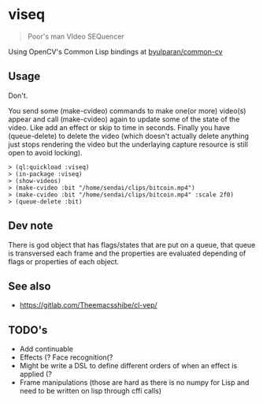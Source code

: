 # viseq

> Poor's man VIdeo SEQuencer

Using OpenCV's Common Lisp bindings at [byulparan/common-cv](https://github.com/byulparan/common-cv)

## Usage

Don't.

You send some (make-cvideo) commands to make one(or more) video(s) appear and call (make-cvideo) again to update some of the state of the video. Like add an effect or skip to time in seconds. Finally you have (queue-delete) to delete the video (which doesn't actually delete anything just stops rendering the video but the underlaying capture resource is still open to avoid locking).


```
> (ql:quickload :viseq)
> (in-package :viseq)
> (show-videos)
> (make-cvideo :bit "/home/sendai/clips/bitcoin.mp4")
> (make-cvideo :bit "/home/sendai/clips/bitcoin.mp4" :scale 2f0)
> (queue-delete :bit)
```

## Dev note

There is god object that has flags/states that are put on a queue, that queue is transversed each frame and the properties are evaluated depending of flags or properties of each object.

## See also

* https://gitlab.com/Theemacsshibe/cl-vep/

## TODO's

- Add continuable
- Effects (? Face recognition(?
- Might be write a DSL to define different orders of when an effect is applied (?
- Frame manipulations (those are hard as there is no numpy for Lisp and need to be written on lisp through cffi calls)
